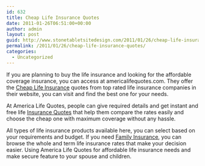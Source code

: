 ```yaml
---
id: 632
title: Cheap Life Insurance Quotes
date: 2011-01-26T06:51:00+00:00
author: admin
layout: post
guid: http://www.stonetabletsitedesign.com/2011/01/26/cheap-life-insurance-quotes/
permalink: /2011/01/26/cheap-life-insurance-quotes/
categories:
  - Uncategorized
---
```

If you are planning to buy the life insurance and looking for the affordable coverage insurance, you can access at americalifequotes.com. They offer the [Cheap Life Insurance](http://www.americalifequotes.com/) quotes from top rated life insurance companies in their website, you can visit and find the best one for your needs.

At America Life Quotes, people can give required details and get instant and free life [Insurance Quotes](http://www.americalifequotes.com/) that help them compare the rates easily and choose the cheap one with maximum coverage without any hassle.

All types of life insurance products available here, you can select based on your requirements and budget. If you need [Family Insurance](http://www.americalifequotes.com/), you can browse the whole and term life insurance rates that make your decision easier. Using America Life Quotes for affordable life insurance needs and make secure feature to your spouse and children.